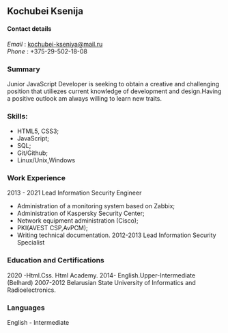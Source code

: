 ## Kochubei Ksenija

#### **Contact details**
*Email* : kochubei-kseniya@mail.ru    
*Phone* : +375-29-502-18-08

### Summary
Junior JavaScript Developer is seeking to obtain a creative and challenging position that utiliezes current knowledge of 
development and design.Having a positive outlook am always willing to learn new traits.

### Skills:
- HTML5, CSS3;
- JavaScript;
- SQL;
- Git/Github;
- Linux/Unix,Windows

### Work Experience
2013 - 2021
Lead Information Security Engineer
- Administration of a monitoring system based on Zabbix;
- Administration of Kaspersky Security Center;
- Network equipment administration (Cisco);
- PKI(AVEST CSP,AvPCM);
- Writing technical documentation.
2012-2013
Lead Information Security Specialist

### Education and Certifications
2020 -Html.Css. Html Academy.
2014- English.Upper-Intermediate (Belhard)
2007-2012 Belarusian State University of Informatics and Radioelectronics.

### Languages
English - Intermediate
